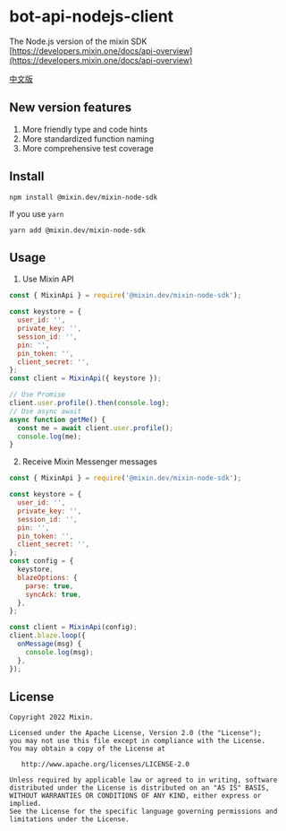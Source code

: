 # bot-api-nodejs-client

The Node.js version of the mixin SDK [https://developers.mixin.one/docs/api-overview](https://developers.mixin.one/docs/api-overview)

[中文版](./README.zh-CN.md)

## New version features

1. More friendly type and code hints
2. More standardized function naming
3. More comprehensive test coverage

## Install

```shell
npm install @mixin.dev/mixin-node-sdk
```

If you use `yarn`

```shell
yarn add @mixin.dev/mixin-node-sdk
```

## Usage

1. Use Mixin API

```js
const { MixinApi } = require('@mixin.dev/mixin-node-sdk');

const keystore = {
  user_id: '',
  private_key: '',
  session_id: '',
  pin: '',
  pin_token: '',
  client_secret: '',
};
const client = MixinApi({ keystore });

// Use Promise
client.user.profile().then(console.log);
// Use async await
async function getMe() {
  const me = await client.user.profile();
  console.log(me);
}
```

2. Receive Mixin Messenger messages

```js
const { MixinApi } = require('@mixin.dev/mixin-node-sdk');

const keystore = {
  user_id: '',
  private_key: '',
  session_id: '',
  pin: '',
  pin_token: '',
  client_secret: '',
};
const config = {
  keystore,
  blazeOptions: {
    parse: true,
    syncAck: true,
  },
};

const client = MixinApi(config);
client.blaze.loop({
  onMessage(msg) {
    console.log(msg);
  },
});
```

## License

```
Copyright 2022 Mixin.

Licensed under the Apache License, Version 2.0 (the "License");
you may not use this file except in compliance with the License.
You may obtain a copy of the License at

   http://www.apache.org/licenses/LICENSE-2.0

Unless required by applicable law or agreed to in writing, software
distributed under the License is distributed on an "AS IS" BASIS,
WITHOUT WARRANTIES OR CONDITIONS OF ANY KIND, either express or implied.
See the License for the specific language governing permissions and
limitations under the License.
```
